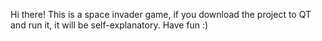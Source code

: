 Hi there! 
This is a space invader game, if you download the project to QT and run it, it will be self-explanatory. Have fun :)
